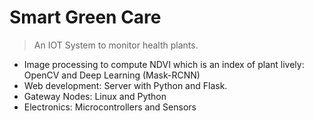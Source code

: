 # Smart Green Care

> An IOT System to monitor health plants.

- Image processing to compute NDVI which is an index of plant lively: OpenCV and Deep Learning (Mask-RCNN)
- Web development: Server with Python and Flask.
- Gateway Nodes: Linux and Python
- Electronics: Microcontrollers and Sensors


